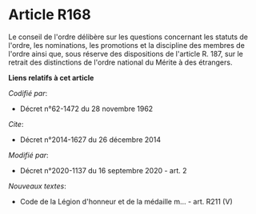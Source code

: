 # Article R168

Le conseil de l'ordre délibère sur les questions concernant les statuts de l'ordre, les nominations, les promotions et la
discipline des membres de l'ordre ainsi que, sous réserve des dispositions de l'article R. 187, sur le retrait des
distinctions de l'ordre national du Mérite à des étrangers.

**Liens relatifs à cet article**

_Codifié par_:

  - Décret n°62-1472 du 28 novembre 1962

_Cite_:

  - Décret n°2014-1627 du 26 décembre 2014

_Modifié par_:

  - Décret n°2020-1137 du 16 septembre 2020 - art. 2

_Nouveaux textes_:

  - Code de la Légion d'honneur et de la médaille m... - art. R211 (V)
